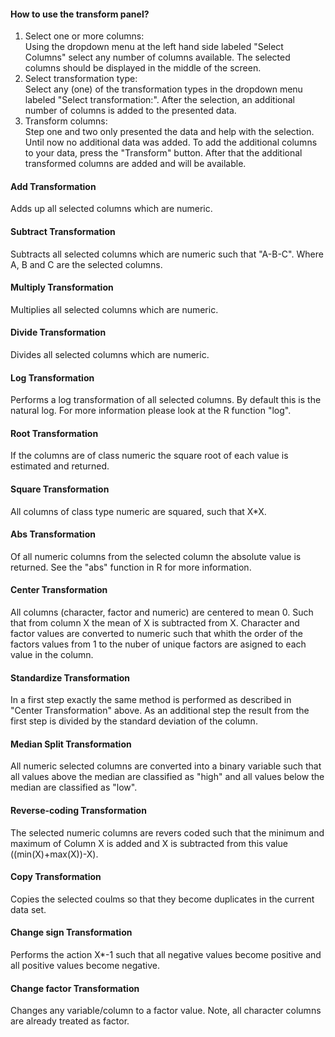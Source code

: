 <h4>How to use the transform panel?</h4>
 <ol>
  <li>Select one or more columns:<br>Using the dropdown menu at the left hand side labeled "Select Columns" select any number of columns available. The selected columns should be displayed in the middle of the screen.</li>
  <li>Select transformation type:<br>Select any (one) of the transformation types in the dropdown menu labeled "Select transformation:". After the selection, an additional number of columns is added to the presented data. </li>
  <li>Transform columns:<br>Step one and two only presented the data and help with the selection. Until now no additional data was added. To add the additional columns to your data, press the "Transform" button. After that the additional transformed columns are added and will be available.</li>
</ol>
<h4>Add Transformation</h4>
Adds up all selected columns which are numeric.
<h4>Subtract Transformation</h4>
Subtracts all selected columns which are numeric such that "A-B-C". Where A, B and C are the selected columns.
<h4>Multiply Transformation</h4>
Multiplies all selected columns which are numeric.
<h4>Divide Transformation</h4>
Divides all selected columns which are numeric.
<h4>Log Transformation</h4>
Performs a log transformation of all selected columns. By default this is the natural log. For more information please look at the R function "log".
<h4>Root Transformation</h4>
If the columns are of class numeric the square root of each value is estimated and returned.
<h4>Square Transformation</h4>
All columns of class type numeric are squared, such that X*X.
<h4>Abs Transformation</h4>
Of all numeric columns from the selected column the absolute value is returned. See the "abs" function in R for more information.
<h4>Center Transformation</h4>
All columns (character, factor and numeric) are centered to mean 0. Such that from column X the mean of X is subtracted from X. Character and factor values are converted to numeric such that whith the order of the factors values from 1 to the nuber of unique factors are asigned to each value in the column.
<h4>Standardize Transformation</h4>
In a first step exactly the same method is performed as described in "Center Transformation" above. As an additional step the result from the first step is divided by the standard deviation of the column.
<h4>Median Split Transformation</h4>
All numeric selected columns are converted into a binary variable such that all values above the median are classified as "high" and all values below the median are classified as "low".
<h4>Reverse-coding Transformation</h4>
The selected numeric columns are revers coded such that the minimum and maximum of Column X is added and X is subtracted from this value ((min(X)+max(X))-X).  
<h4>Copy Transformation</h4>
Copies the selected coulms so that they become duplicates in the current data set.
<h4>Change sign Transformation</h4>
Performs the action X*-1 such that all negative values become positive and all positive values become negative.
<h4>Change factor Transformation</h4>
Changes any variable/column to a factor value. Note, all character columns are already treated as factor.
